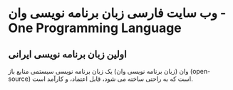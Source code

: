 # وب سایت فارسی زبان برنامه نویسی وان - One Programming Language

## اولین زبان برنامه نویسی ایرانی

وان (زبان برنامه نویسی وان) یک زبان برنامه نویسی سیستمی منابع باز (open-source) است که به راحتی ساخته می شود، قابل اعتماد، و کارآمد است.

